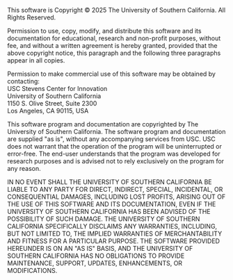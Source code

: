 This software is Copyright © 2025 The University of Southern California. All Rights Reserved.

Permission to use, copy, modify, and distribute this software and its documentation for educational, research and non-profit purposes, without fee, and without a written agreement is hereby granted, provided that the above copyright notice, this paragraph and the following three paragraphs appear in all copies.

Permission to make commercial use of this software may be obtained by contacting:  
USC Stevens Center for Innovation  
University of Southern California  
1150 S. Olive Street, Suite 2300  
Los Angeles, CA 90115, USA

This software program and documentation are copyrighted by The University of Southern California. The software program and documentation are supplied "as is", without any accompanying services from USC. USC does not warrant that the operation of the program will be uninterrupted or error-free. The end-user understands that the program was developed for research purposes and is advised not to rely exclusively on the program for any reason.

IN NO EVENT SHALL THE UNIVERSITY OF SOUTHERN CALIFORNIA BE LIABLE TO ANY PARTY FOR DIRECT, INDIRECT, SPECIAL, INCIDENTAL, OR CONSEQUENTIAL DAMAGES, INCLUDING LOST PROFITS, ARISING OUT OF THE USE OF THIS SOFTWARE AND ITS DOCUMENTATION, EVEN IF THE UNIVERSITY OF SOUTHERN CALIFORNIA HAS BEEN ADVISED OF THE POSSIBILITY OF SUCH DAMAGE. THE UNIVERSITY OF SOUTHERN CALIFORNIA SPECIFICALLY DISCLAIMS ANY WARRANTIES, INCLUDING, BUT NOT LIMITED TO, THE IMPLIED WARRANTIES OF MERCHANTABILITY AND FITNESS FOR A PARTICULAR PURPOSE. THE SOFTWARE PROVIDED HEREUNDER IS ON AN "AS IS" BASIS, AND THE UNIVERSITY OF SOUTHERN CALIFORNIA HAS NO OBLIGATIONS TO PROVIDE MAINTENANCE, SUPPORT, UPDATES, ENHANCEMENTS, OR MODIFICATIONS.
